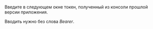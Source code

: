 Введите в следующем окне токен, полученный из консоли прошлой версии приложения.

Вводить нужно без слова *Bearer*.
